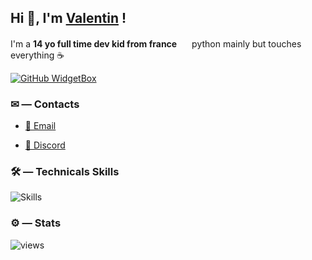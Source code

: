 ## Hi 👋, I'm [Valentin](https://youtu.be/eBGIQ7ZuuiU) !

I'm a **14 yo full time dev kid from france** <img src="https://img.icons8.com/color/1048/france-circular.png" width="16"/>
python mainly but touches everything ☕


[![GitHub WidgetBox](https://github-widgetbox.vercel.app/api/profile?username=ValentinLvr&data=followers,repositories,stars)](https://github.com/Jurredr/github-widgetbox)

### ✉ — Contacts

- [📩 Email](mailto:valentinlelievre2008@gmail.com)

- [💬 Discord](https://discord.com/users/768049100238225418)

### 🛠 — Technicals Skills
![Skills](https://skillicons.dev/icons?i=css,html,js,python,selenium,git,github,discord,bash,markdown,linux,raspberrypi,vim,vscode&theme=dark&perline=8)


### ⚙️ — Stats
![views](https://komarev.com/ghpvc/?username=ValentinLvrr&amp;color=blue&amp;style=for-the-badge)